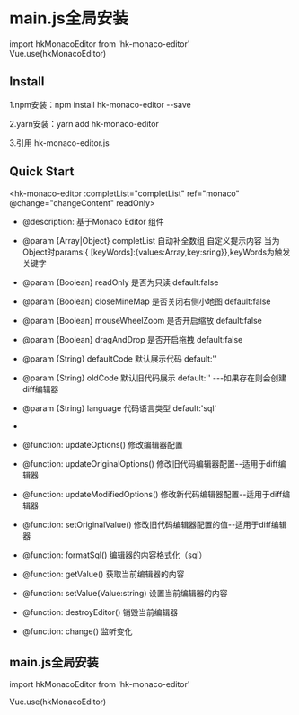 <!--
 * @Description: hk-monaco-editor
 * @Version: 2.0
 * @Autor: Chen
 * @Date: 2021-12-17 11:09:44
 * @LastEditors: Chen
 * @LastEditTime: 2021-12-20 14:39:00
-->
# main.js全局安装
import hkMonacoEditor from 'hk-monaco-editor'  
Vue.use(hkMonacoEditor)

## Install
1.npm安装：npm install hk-monaco-editor --save  

2.yarn安装：yarn add hk-monaco-editor

3.引用 hk-monaco-editor.js

## Quick Start

<hk-monaco-editor :completList="completList" ref="monaco" @change="changeContent" readOnly></hk-monaco-editor>

* @description: 基于Monaco Editor 组件

 * @param {Array|Object} completList 自动补全数组 自定义提示内容 当为Object时params:{   [keyWords]:{values:Array,key:sring}},keyWords为触发关键字

 * @param {Boolean} readOnly 是否为只读 default:false

 * @param {Boolean} closeMineMap 是否关闭右侧小地图 default:false

 * @param {Boolean} mouseWheelZoom 是否开启缩放 default:false

 * @param {Boolean} dragAndDrop 是否开启拖拽 default:false

 * @param {String} defaultCode 默认展示代码 default:''

 * @param {String} oldCode 默认旧代码展示 default:'' ---如果存在则会创建diff编辑器

 * @param {String} language 代码语言类型 default:'sql' 
 * 
 * @function: updateOptions() 修改编辑器配置

 * @function: updateOriginalOptions() 修改旧代码编辑器配置--适用于diff编辑器

 * @function: updateModifiedOptions() 修改新代码编辑器配置--适用于diff编辑器

 * @function: setOriginalValue() 修改旧代码编辑器配置的值--适用于diff编辑器

 * @function: formatSql() 编辑器的内容格式化（sql）

 * @function: getValue() 获取当前编辑器的内容

 * @function: setValue(Value:string) 设置当前编辑器的内容

 * @function: destroyEditor() 销毁当前编辑器
 
 * @function: change() 监听变化


## main.js全局安装
import hkMonacoEditor from 'hk-monaco-editor' 

Vue.use(hkMonacoEditor)
